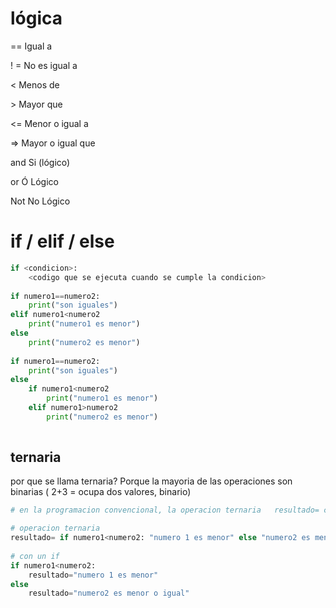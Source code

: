 # lógica

== Igual a 

! = No es igual a 

< Menos de 

\> Mayor que 

<= Menor o igual a 

=> Mayor o igual que 

and Si (lógico)

or Ó Lógico

Not No Lógico

# if / elif / else

```python
if <condicion>:
	<codigo que se ejecuta cuando se cumple la condicion>
    
if numero1==numero2:
    print("son iguales")
elif numero1<numero2
	print("numero1 es menor")
else
	print("numero2 es menor")
    
if numero1==numero2:
    print("son iguales")
else    
	if numero1<numero2
		print("numero1 es menor")
	elif numero1>numero2
		print("numero2 es menor")    
    
```

## ternaria

por que se llama ternaria? Porque la mayoria de las operaciones son binarias ( 2+3 = ocupa dos valores, binario)

```python
# en la programacion convencional, la operacion ternaria   resultado= condicion? valor1 : valor2

# operacion ternaria
resultado= if numero1<numero2: "numero 1 es menor" else "numero2 es menor o igual"
    
# con un if    
if numero1<numero2:
    resultado="numero 1 es menor"
else    
    resultado="numero2 es menor o igual"

```

